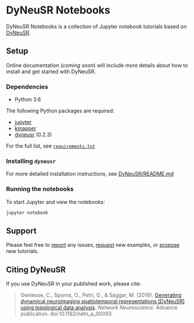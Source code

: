# DyNeuSR Notebooks

DyNeuSR Notebooks is a collection of Jupyter notebook tutorials based on [DyNeuSR](https://github.com/braindynamicslab/dyneusr/).



## Setup

Online documentation (*coming soon*) will include more details about how to install and get started with DyNeuSR.

### Dependencies

- Python 3.6

The following Python packages are required:

-  [jupyter](jupyter.org)
-  [kmapper](kepler-mapper.scikit-tda.org) 
-  [dyneusr](github.com/braindynamicslab/dyneusr) (0.2.3)

For the full list, see [`requirements.txt`](./requirements.txt)

### Installing `dyneusr`

For more detailed installation instructions, see [DyNeuSR/README.md](https://github.com/braindynamicslab/dyneusr/src/master/README.md)

### Running the notebooks

To start Jupyter and view the notebooks:
```bash
jupyter notebook
```


## Support

Please feel free to [report](https://github.com/braindynamicslab/dyneusr-notebooks/issues/new) any issues, [request](https://github.com/braindynamicslab/dyneusr-notebooks/issues/new) new examples, or [propose](https://github.com/braindynamicslab/dyneusr-notebooks/compare) new tutorials.



## Citing DyNeuSR

If you use DyNeuSR in your published work, please cite:

> Geniesse, C., Sporns, O., Petri, G., & Saggar, M. (2019). [Generating dynamical neuroimaging spatiotemporal representations (DyNeuSR) using topological data analysis](https://www.mitpressjournals.org/doi/abs/10.1162/netn_a_00093). *Network Neuroscience*. Advance publication. doi:10.1162/netn_a_00093
